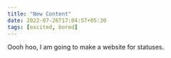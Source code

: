```yaml
---
title: "New Content"
date: 2022-07-26T17:04:57+05:30
tags: [excited, bored]
---
```


Oooh hoo, I am going to make a website for statuses.